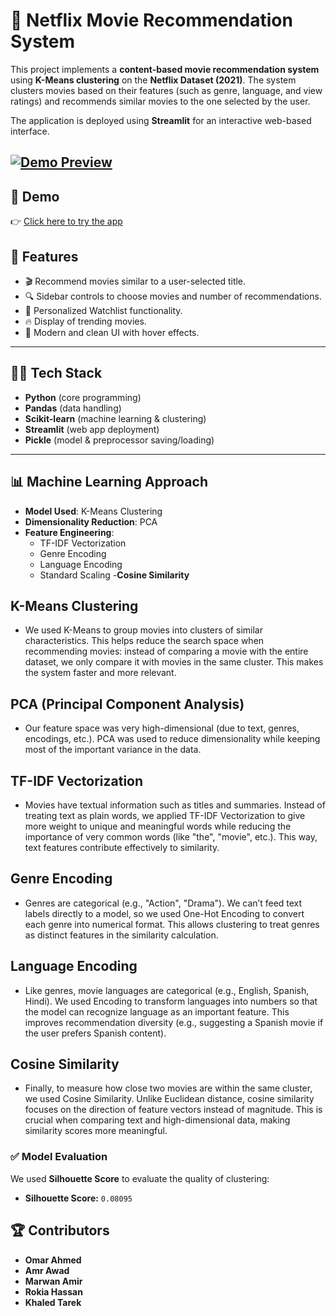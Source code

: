 # 🍿 Netflix Movie Recommendation System  

This project implements a **content-based movie recommendation system** using **K-Means clustering** on the **Netflix Dataset (2021)**. The system clusters movies based on their features (such as genre, language, and view ratings) and recommends similar movies to the one selected by the user.  

The application is deployed using **Streamlit** for an interactive web-based interface.  

[![Demo Preview](assets/demo.gif)](https://https://github.com/Netflix-Movie-Recommendation-System/Movie_Recommendation_System/raw/main/assets/Demo.gif)
---
## 🚀 Demo
👉 [Click here to try the app](https://netflix-movies-recommendation-system.streamlit.app/)


## 🚀 Features  
- 🎬 Recommend movies similar to a user-selected title.  
- 🔍 Sidebar controls to choose movies and number of recommendations.  
- 📌 Personalized Watchlist functionality.  
- 🔥 Display of trending movies.  
- 🎨 Modern and clean UI with hover effects.  

---

## 🧑‍💻 Tech Stack  
- **Python** (core programming)  
- **Pandas** (data handling)  
- **Scikit-learn** (machine learning & clustering)  
- **Streamlit** (web app deployment)  
- **Pickle** (model & preprocessor saving/loading)  

---

## 📊 Machine Learning Approach  
- **Model Used**: K-Means Clustering  
- **Dimensionality Reduction**: PCA  
- **Feature Engineering**:  
  - TF-IDF Vectorization
  - Genre Encoding  
  - Language Encoding  
  - Standard Scaling
  -**Cosine Similarity**  

## K-Means Clustering
- We used K-Means to group movies into clusters of similar characteristics. This helps reduce the search space when recommending movies: instead of comparing a movie with the entire dataset, we only compare it with movies in the same cluster. This makes the system faster and more relevant.

## PCA (Principal Component Analysis)
- Our feature space was very high-dimensional (due to text, genres, encodings, etc.). PCA was used to reduce dimensionality while keeping most of the important variance in the data.

## TF-IDF Vectorization
- Movies have textual information such as titles and summaries. Instead of treating text as plain words, we applied TF-IDF Vectorization to give more weight to unique and meaningful words while reducing the importance of very common words (like "the", "movie", etc.). This way, text features contribute effectively to similarity.

## Genre Encoding
- Genres are categorical (e.g., "Action", "Drama"). We can’t feed text labels directly to a model, so we used One-Hot Encoding to convert each genre into numerical format. This allows clustering to treat genres as distinct features in the similarity calculation.

## Language Encoding
- Like genres, movie languages are categorical (e.g., English, Spanish, Hindi). We used Encoding to transform languages into numbers so that the model can recognize language as an important feature. This improves recommendation diversity (e.g., suggesting a Spanish movie if the user prefers Spanish content).

## Cosine Similarity
- Finally, to measure how close two movies are within the same cluster, we used Cosine Similarity. Unlike Euclidean distance, cosine similarity focuses on the direction of feature vectors instead of magnitude. This is crucial when comparing text and high-dimensional data, making similarity scores more meaningful.


### ✅ Model Evaluation  
We used **Silhouette Score** to evaluate the quality of clustering:  

- **Silhouette Score:** `0.08095`

## 🏆 Contributors  
- **Omar Ahmed**
- **Amr Awad**   
- **Marwan Amir**   
- **Rokia Hassan**   
- **Khaled Tarek**   

